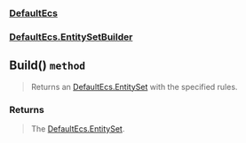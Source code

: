 ### [DefaultEcs](./DefaultEcs.md 'DefaultEcs')
### [DefaultEcs.EntitySetBuilder](./DefaultEcs-EntitySetBuilder.md 'DefaultEcs.EntitySetBuilder')
## Build() `method`
>Returns an [DefaultEcs.EntitySet](./DefaultEcs-EntitySet.md 'DefaultEcs.EntitySet') with the specified rules.
### Returns
>The [DefaultEcs.EntitySet](./DefaultEcs-EntitySet.md 'DefaultEcs.EntitySet').
